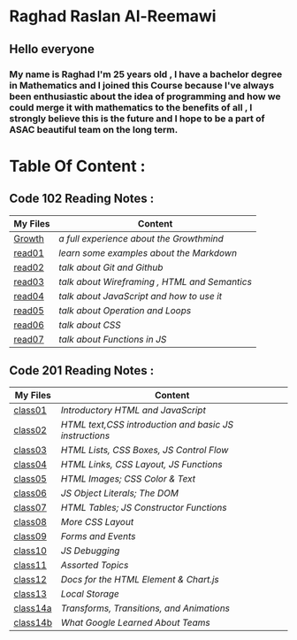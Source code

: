# **Raghad Raslan Al-Reemawi**

## **Hello everyone**
### **My name is Raghad I'm 25 years old , I have a bachelor degree in Mathematics and I joined this Course because I've always been enthusiastic about the idea of programming and how we could merge it with mathematics to the benefits of all , I strongly believe this is the future and I hope to be a part of ASAC beautiful team on the long term**.

# **Table Of Content** :

## **Code 102 Reading Notes :**


| **My Files**      | **Content** |
| -----------       | ----------- |
| [Growth](https://raghad497.github.io/reading-notes/102/Growth)      | *a full experience about the Growthmind*       |
| [read01](https://raghad497.github.io/reading-notes/102/read01)   | *learn some examples about the Markdown*        |
| [read02](https://raghad497.github.io/reading-notes/102/read02)      | *talk about Git and Github* |
| [read03](https://raghad497.github.io/reading-notes/102/read03)      | *talk about Wireframing , HTML and Semantics* |
| [read04](https://raghad497.github.io/reading-notes/102/read04)      | *talk about JavaScript and how to use it* |
| [read05](https://raghad497.github.io/reading-notes/102/read05)      | *talk about Operation and Loops* |
| [read06](https://raghad497.github.io/reading-notes/102/read06)      | *talk about CSS* |
| [read07](https://raghad497.github.io/reading-notes/102/read07)      | *talk about Functions in JS* |




## **Code 201 Reading Notes :**


| **My Files**      | **Content** |
| -----------       | ----------- |
| [class01](https://raghad497.github.io/reading-notes/201/class-01)      | *Introductory HTML and JavaScript*       |
| [class02](https://raghad497.github.io/reading-notes/201/class-02)   | *HTML text,CSS introduction and basic JS instructions*        |
| [class03](https://raghad497.github.io/reading-notes/201/class-03)      | *HTML Lists, CSS Boxes, JS Control Flow* |
| [class04](https://raghad497.github.io/reading-notes/201/class-04)      | *HTML Links, CSS Layout, JS Functions* |
| [class05](https://raghad497.github.io/reading-notes/201/class-05)      | *HTML Images; CSS Color & Text* |
| [class06](https://raghad497.github.io/reading-notes/201/class-06)      | *JS Object Literals; The DOM* |
| [class07](https://raghad497.github.io/reading-notes/201/class-07)      | *HTML Tables; JS Constructor Functions* |
| [class08](https://raghad497.github.io/reading-notes/201/class-08)      | *More CSS Layout* |
| [class09](https://raghad497.github.io/reading-notes/201/class-09)      | *Forms and Events* |
| [class10](https://raghad497.github.io/reading-notes/201/class-10)      | *JS Debugging* |
| [class11](https://raghad497.github.io/reading-notes/201/class-11)      | *Assorted Topics* |
| [class12](https://raghad497.github.io/reading-notes/201/class-12)      | *Docs for the HTML Element & Chart.js* |
| [class13](https://raghad497.github.io/reading-notes/201/class-13)      | *Local Storage* |
| [class14a](https://raghad497.github.io/reading-notes/201/class-13)      | *Transforms, Transitions, and Animations* |
| [class14b](https://raghad497.github.io/reading-notes/201/class-13)      | *What Google Learned About Teams* |